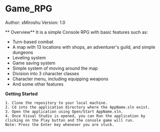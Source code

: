 # Game_RPG

 Author: xMiroshu Version: 1.0

** Overview**
It is a simple Console RPG with basic features such as:
- Turn-based combat
- A map with 13 locations with shops, an adventurer's guild, and simple dungeons
- Leveling system
- Game saving system
- Simple system of moving around the map
- Division into 3 character classes
- Character menu, including equipping weapons
- And some other features

**Getting Started**

    1. Clone the repository to your local machine.
    2. Cd into the application directory where the AppName.sln exist.
    3. Open the application using Open/Start AppName.sln.
    4. Once Visual Studio is opened, you can Run the application by clicking on the Play button and the console game will run.
    Note: Press the Enter key whenever you are stuck.

